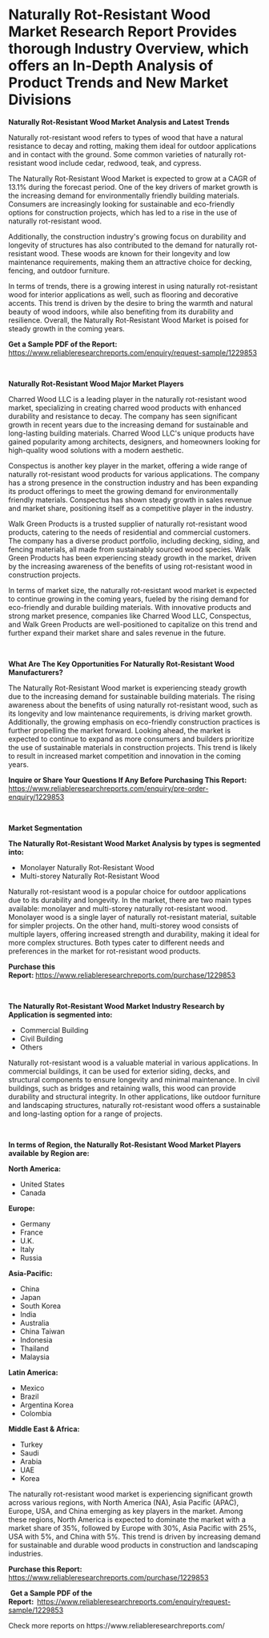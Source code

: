 <p><h1>Naturally Rot-Resistant Wood Market Research Report Provides thorough Industry Overview, which offers an In-Depth Analysis of Product Trends and New Market Divisions</h1></p><p><strong>Naturally Rot-Resistant Wood Market Analysis and Latest Trends</strong></p>
<p><p>Naturally rot-resistant wood refers to types of wood that have a natural resistance to decay and rotting, making them ideal for outdoor applications and in contact with the ground. Some common varieties of naturally rot-resistant wood include cedar, redwood, teak, and cypress.</p><p>The Naturally Rot-Resistant Wood Market is expected to grow at a CAGR of 13.1% during the forecast period. One of the key drivers of market growth is the increasing demand for environmentally friendly building materials. Consumers are increasingly looking for sustainable and eco-friendly options for construction projects, which has led to a rise in the use of naturally rot-resistant wood.</p><p>Additionally, the construction industry's growing focus on durability and longevity of structures has also contributed to the demand for naturally rot-resistant wood. These woods are known for their longevity and low maintenance requirements, making them an attractive choice for decking, fencing, and outdoor furniture.</p><p>In terms of trends, there is a growing interest in using naturally rot-resistant wood for interior applications as well, such as flooring and decorative accents. This trend is driven by the desire to bring the warmth and natural beauty of wood indoors, while also benefiting from its durability and resilience. Overall, the Naturally Rot-Resistant Wood Market is poised for steady growth in the coming years.</p></p>
<p><strong>Get a Sample PDF of the Report:&nbsp;</strong> <a href="https://www.reliableresearchreports.com/enquiry/request-sample/1229853">https://www.reliableresearchreports.com/enquiry/request-sample/1229853</a></p>
<p>&nbsp;</p>
<p><strong>Naturally Rot-Resistant Wood Major Market Players</strong></p>
<p><p>Charred Wood LLC is a leading player in the naturally rot-resistant wood market, specializing in creating charred wood products with enhanced durability and resistance to decay. The company has seen significant growth in recent years due to the increasing demand for sustainable and long-lasting building materials. Charred Wood LLC's unique products have gained popularity among architects, designers, and homeowners looking for high-quality wood solutions with a modern aesthetic.</p><p>Conspectus is another key player in the market, offering a wide range of naturally rot-resistant wood products for various applications. The company has a strong presence in the construction industry and has been expanding its product offerings to meet the growing demand for environmentally friendly materials. Conspectus has shown steady growth in sales revenue and market share, positioning itself as a competitive player in the industry.</p><p>Walk Green Products is a trusted supplier of naturally rot-resistant wood products, catering to the needs of residential and commercial customers. The company has a diverse product portfolio, including decking, siding, and fencing materials, all made from sustainably sourced wood species. Walk Green Products has been experiencing steady growth in the market, driven by the increasing awareness of the benefits of using rot-resistant wood in construction projects.</p><p>In terms of market size, the naturally rot-resistant wood market is expected to continue growing in the coming years, fueled by the rising demand for eco-friendly and durable building materials. With innovative products and strong market presence, companies like Charred Wood LLC, Conspectus, and Walk Green Products are well-positioned to capitalize on this trend and further expand their market share and sales revenue in the future.</p></p>
<p>&nbsp;</p>
<p><strong>What Are The Key Opportunities For Naturally Rot-Resistant Wood Manufacturers?</strong></p>
<p><p>The Naturally Rot-Resistant Wood market is experiencing steady growth due to the increasing demand for sustainable building materials. The rising awareness about the benefits of using naturally rot-resistant wood, such as its longevity and low maintenance requirements, is driving market growth. Additionally, the growing emphasis on eco-friendly construction practices is further propelling the market forward. Looking ahead, the market is expected to continue to expand as more consumers and builders prioritize the use of sustainable materials in construction projects. This trend is likely to result in increased market competition and innovation in the coming years.</p></p>
<p><strong>Inquire or Share Your Questions If Any Before Purchasing This Report:</strong> <a href="https://www.reliableresearchreports.com/enquiry/pre-order-enquiry/1229853">https://www.reliableresearchreports.com/enquiry/pre-order-enquiry/1229853</a></p>
<p>&nbsp;</p>
<p><strong>Market Segmentation</strong></p>
<p><strong>The Naturally Rot-Resistant Wood Market Analysis by types is segmented into:</strong></p>
<p><ul><li>Monolayer Naturally Rot-Resistant Wood</li><li>Multi-storey Naturally Rot-Resistant Wood</li></ul></p>
<p><p>Naturally rot-resistant wood is a popular choice for outdoor applications due to its durability and longevity. In the market, there are two main types available: monolayer and multi-storey naturally rot-resistant wood. Monolayer wood is a single layer of naturally rot-resistant material, suitable for simpler projects. On the other hand, multi-storey wood consists of multiple layers, offering increased strength and durability, making it ideal for more complex structures. Both types cater to different needs and preferences in the market for rot-resistant wood products.</p></p>
<p><strong>Purchase this Report:&nbsp;</strong><a href="https://www.reliableresearchreports.com/purchase/1229853">https://www.reliableresearchreports.com/purchase/1229853</a></p>
<p>&nbsp;</p>
<p><strong>The Naturally Rot-Resistant Wood Market Industry Research by Application is segmented into:</strong></p>
<p><ul><li>Commercial Building</li><li>Civil Building</li><li>Others</li></ul></p>
<p><p>Naturally rot-resistant wood is a valuable material in various applications. In commercial buildings, it can be used for exterior siding, decks, and structural components to ensure longevity and minimal maintenance. In civil buildings, such as bridges and retaining walls, this wood can provide durability and structural integrity. In other applications, like outdoor furniture and landscaping structures, naturally rot-resistant wood offers a sustainable and long-lasting option for a range of projects.</p></p>
<p>&nbsp;</p>
<p><strong>In terms of Region, the Naturally Rot-Resistant Wood Market Players available by Region are:</strong></p>
<p>
    <p> <strong> North America: </strong>
        <ul>
            <li>United States</li>
            <li>Canada</li>
        </ul>
        </p> 
    <p> <strong> Europe: </strong>
        <ul>
            <li>Germany</li>
            <li>France</li>
            <li>U.K.</li>
            <li>Italy</li>
            <li>Russia</li>
        </ul>
        </p> 
    <p> <strong> Asia-Pacific: </strong>
        <ul>
            <li>China</li>
            <li>Japan</li>
            <li>South Korea</li>
            <li>India</li>
            <li>Australia</li>
            <li>China Taiwan</li>
            <li>Indonesia</li>
            <li>Thailand</li>
            <li>Malaysia</li>
        </ul>
        </p> 
    <p> <strong> Latin America: </strong>
        <ul>
            <li>Mexico</li>
            <li>Brazil</li>
            <li>Argentina Korea</li>
            <li>Colombia</li>
        </ul>
        </p> 
    <p> <strong> Middle East & Africa: </strong>
        <ul>
            <li>Turkey</li>
            <li>Saudi</li>
            <li>Arabia</li>
            <li>UAE</li>
            <li>Korea</li>
        </ul>
    </p>
    </p>
<p><p>The naturally rot-resistant wood market is experiencing significant growth across various regions, with North America (NA), Asia Pacific (APAC), Europe, USA, and China emerging as key players in the market. Among these regions, North America is expected to dominate the market with a market share of 35%, followed by Europe with 30%, Asia Pacific with 25%, USA with 5%, and China with 5%. This trend is driven by increasing demand for sustainable and durable wood products in construction and landscaping industries.</p></p>
<p><strong>Purchase this Report: </strong><a href="https://www.reliableresearchreports.com/purchase/1229853">https://www.reliableresearchreports.com/purchase/1229853</a></p>
<p>&nbsp;<strong>Get a Sample PDF of the Report:&nbsp;&nbsp;</strong><a href="https://www.reliableresearchreports.com/enquiry/request-sample/1229853">https://www.reliableresearchreports.com/enquiry/request-sample/1229853</a></p>
<p><strong></strong></p>
<p>Check more reports on https://www.reliableresearchreports.com/</p>